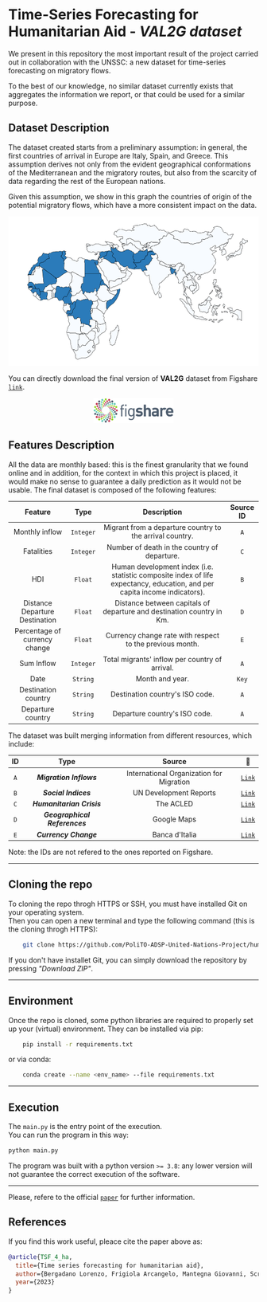 # Time-Series Forecasting for Humanitarian Aid - ***VAL2G dataset***

We present in this repository the most important result of the project carried out in collaboration with the UNSSC: a new dataset for time-series forecasting on migratory flows.

To the best of our knowledge, no similar dataset currently exists that aggregates the information we report, or that could be used for a similar purpose.

## Dataset Description
The dataset created starts from a preliminary assumption: in general, the first countries of arrival in Europe are Italy, Spain, and Greece. This assumption derives not only from the evident geographical conformations of the Mediterranean and the migratory routes, but also from the scarcity of data regarding the rest of the European nations.

Given this assumption, we show in this graph the countries of origin of the potential migratory flows, which have a more consistent impact on the data.
<div align="center">
  <img src="https://github.com/PoliTO-ADSP-United-Nations-Project/.github/blob/main/imgs/country.png" title="countries" alt="countries" height="300"/>
</div>

You can directly download the final version of **VAL2G** dataset from Figshare [`link`](
https://figshare.com/articles/dataset/VAL2G_-_Dataset/22006961).
<div align="center">
  <img src="https://github.com/PoliTO-ADSP-United-Nations-Project/.github/blob/main/imgs/figshare.png" title="Figshare" alt="Figshare" height="50"/>
</div>

## **Features Description**

All the data are monthly based: this is the finest granularity that we found online and in addition, for the context in which this project is placed, it would make no sense to guarantee a daily prediction as it would not be usable.
The final dataset is composed of the following features:

|**Feature**         |**Type**         |**Description**        | **Source ID** |
|:-------------:|:---------------:|:----------:|:-------:|
|Monthly inflow| `Integer`| Migrant from a departure country to the arrival country.|`A`|
| Fatalities | `Integer` | Number of death in the country of departure.|`C`|
|HDI|`Float`| Human development index (i.e. statistic composite index of life expectancy, education, and per capita income indicators).|`B`|
|Distance Departure Destination| `Float` | Distance between capitals of departure and destination country in Km.|`D`|
|Percentage of currency change | `Float` | Currency change rate with respect to the previous month.|`E`|
|Sum Inflow| `Integer` | Total migrants' inflow per country of arrival.|`A`|
|Date | `String` | Month and year.|`Key`|
|Destination country|`String`|Destination country's ISO code.|`A`|
|Departure country|`String` | Departure country's ISO code.|`A`|
 

The dataset was built merging information from different resources, which include:
<div align="center">

|**ID**|**Type**         |**Source**         |🔗        |
|:------:|:-------------:|:---------------:|:----------:|
|`A`|***Migration Inflows*** | International Organization for Migration| [`Link`](https://migration.iom.int/europe/arrivals#content-tab-anchor)|
|`B`|***Social Indices*** | UN Development Reports| [`Link`](https://hdr.undp.org/data-center/documentation-and-downloads)|
|`C`|***Humanitarian Crisis*** | The ACLED| [`Link`](https://acleddata.com/data-export-tool/)|
|`D`|***Geographical References*** | Google Maps| [`Link`](https://www.google.com/maps)|
|`E`|***Currency Change*** | Banca d'Italia| [`Link`](https://tassidicambio.bancaditalia.it/terzevalute-wf-ui-web/timeSeries)|
</div>
Note: the IDs are not refered to the ones reported on Figshare.

-------------------------------------------------------------

## Cloning the repo
To cloning the repo throgh HTTPS or SSH, you must have installed Git on your operating system.<br>
Then you can open a new terminal and type the following command (this is the cloning throgh HTTPS):
```bash
    git clone https://github.com/PoliTO-ADSP-United-Nations-Project/humanitarian_aid_dataset
```
If you don't have installet Git, you can simply download the repository by pressing <i>"Download ZIP"</i>.

-------------------------------------------------------------

## Environment
Once the repo is cloned, some python libraries are required to properly set up your (virtual) environment.
They can be installed via pip:
```bash
    pip install -r requirements.txt
```
or via conda:
```bash
    conda create --name <env_name> --file requirements.txt
```

-------------------------------------------------------------

## Execution
The `main.py` is the entry point of the execution.<br>
You can run the program in this way:
```bash
python main.py
```
The program was built with a python version ```>= 3.8```: any lower version will not guarantee the correct execution of the software.

---
Please, refere to the official [`paper`](https://github.com/PoliTO-ADSP-United-Nations-Project/.github/blob/main/ADSP_paper.pdf) for further information.

## References
If you find this work useful, pleace cite the paper above as:

```bibtex
@article{TSF_4_ha,
  title={Time series forecasting for humanitarian aid},
  author={Bergadano Lorenzo, Frigiola Arcangelo, Mantegna Giovanni, Scriotino Giovanni, Zingarelli Valerio},
  year={2023}
}
```
